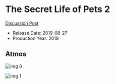 # The Secret Life of Pets 2

[Discussion Post](https://www.avsforum.com/threads/bass-eq-for-filtered-movies.2995212/post-58443508)

* Release Date: 2019-08-27
* Production Year: 2019

## Atmos

![img 0](https://i.imgur.com/v3DBtaH.jpg)

![img 1](https://i.imgur.com/O4ZpyPr.png)

